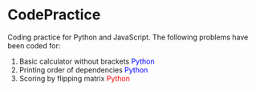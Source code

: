 # CodePractice
Coding practice for Python and JavaScript. The following problems have been coded for:
1. Basic calculator without brackets <span style="color:blue"> Python </span>
2. Printing order of dependencies <span style="color:blue"> Python </span>
3. Scoring by flipping matrix <span style="color:red"> Python </span>
